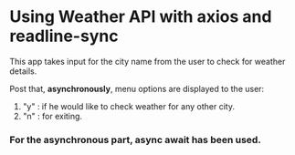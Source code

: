 # Using Weather API with axios and readline-sync

This app takes input for the city name from the user to check for weather details.

Post that, **asynchronously**, menu options are displayed to the user:
1. "y" :  if he would like to check weather for any other city.
2. "n" : for exiting.

### For the **asynchronous** part, **async await** has been used.

